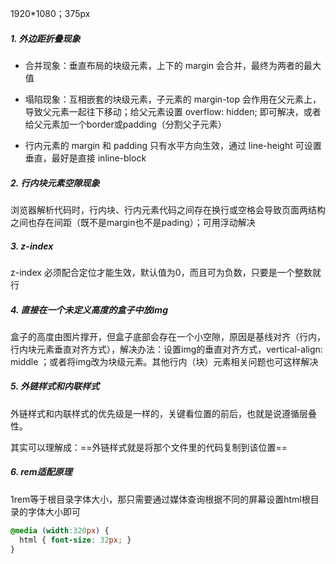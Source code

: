 1920*1080；375px

##### 1. 外边距折叠现象

- 合并现象：垂直布局的块级元素，上下的 margin 会合并，最终为两者的最大值

- 塌陷现象：互相嵌套的块级元素，子元素的 margin-top 会作用在父元素上，导致父元素一起往下移动；给父元素设置 overflow: hidden; 即可解决，或者给父元素加一个border或padding（分割父子元素）
- 行内元素的 margin 和 padding 只有水平方向生效，通过 line-height 可设置垂直，最好是直接 inline-block

##### 2. 行内块元素空隙现象

浏览器解析代码时，行内块、行内元素代码之间存在换行或空格会导致页面两结构之间也存在间距（既不是margin也不是pading）；可用浮动解决

##### 3. z-index

z-index 必须配合定位才能生效，默认值为0，而且可为负数，只要是一个整数就行

##### 4. 直接在一个未定义高度的盒子中放img

盒子的高度由图片撑开，但盒子底部会存在一个小空隙，原因是基线对齐（行内，行内块元素垂直对齐方式），解决办法：设置img的垂直对齐方式，vertical-align: middle ；或者将img改为块级元素。其他行内（块）元素相关问题也可这样解决

##### 5. 外链样式和内联样式

外链样式和内联样式的优先级是一样的，关键看位置的前后，也就是说遵循层叠性。

其实可以理解成：==外链样式就是将那个文件里的代码复制到该位置==

##### 6. rem适配原理

1rem等于根目录字体大小，那只需要通过媒体查询根据不同的屏幕设置html根目录的字体大小即可

```css
@media (width:320px) {
  html { font-size: 32px; }
}
```

